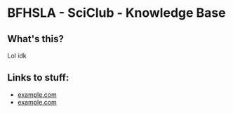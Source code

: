 # BFHSLA - SciClub - Knowledge Base

## What's this?

Lol idk

## Links to stuff:
- [example.com](example.com)
- [example.com](example.com)
